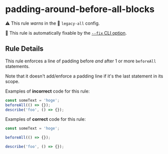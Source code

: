 # padding-around-before-all-blocks

⚠️ This rule _warns_ in the 💾 `legacy-all` config.

🔧 This rule is automatically fixable by the [`--fix` CLI option](https://eslint.org/docs/latest/user-guide/command-line-interface#--fix).

<!-- end auto-generated rule header -->

## Rule Details

This rule enforces a line of padding before _and_ after 1 or more `beforeAll`
statements.

Note that it doesn't add/enforce a padding line if it's the last statement in
its scope.

Examples of **incorrect** code for this rule:

```js
const someText = 'hoge';
beforeAll(() => {});
describe('foo', () => {});
```

Examples of **correct** code for this rule:

```js
const someText = 'hoge';

beforeAll(() => {});

describe('foo', () => {});
```
